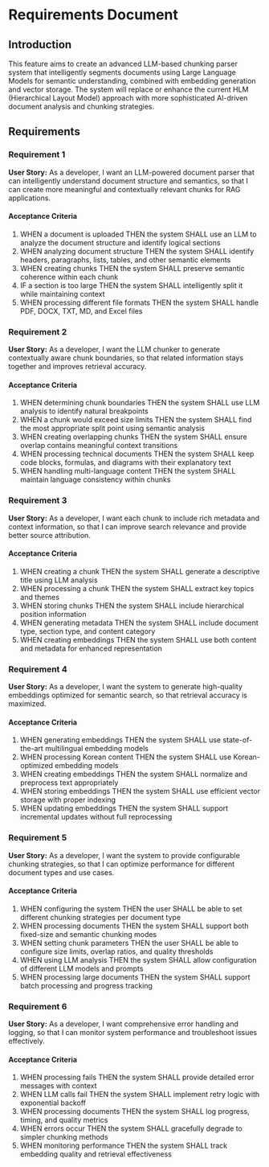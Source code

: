 # Requirements Document

## Introduction

This feature aims to create an advanced LLM-based chunking parser system that intelligently segments documents using Large Language Models for semantic understanding, combined with embedding generation and vector storage. The system will replace or enhance the current HLM (Hierarchical Layout Model) approach with more sophisticated AI-driven document analysis and chunking strategies.

## Requirements

### Requirement 1

**User Story:** As a developer, I want an LLM-powered document parser that can intelligently understand document structure and semantics, so that I can create more meaningful and contextually relevant chunks for RAG applications.

#### Acceptance Criteria

1. WHEN a document is uploaded THEN the system SHALL use an LLM to analyze the document structure and identify logical sections
2. WHEN analyzing document structure THEN the system SHALL identify headers, paragraphs, lists, tables, and other semantic elements
3. WHEN creating chunks THEN the system SHALL preserve semantic coherence within each chunk
4. IF a section is too large THEN the system SHALL intelligently split it while maintaining context
5. WHEN processing different file formats THEN the system SHALL handle PDF, DOCX, TXT, MD, and Excel files

### Requirement 2

**User Story:** As a developer, I want the LLM chunker to generate contextually aware chunk boundaries, so that related information stays together and improves retrieval accuracy.

#### Acceptance Criteria

1. WHEN determining chunk boundaries THEN the system SHALL use LLM analysis to identify natural breakpoints
2. WHEN a chunk would exceed size limits THEN the system SHALL find the most appropriate split point using semantic analysis
3. WHEN creating overlapping chunks THEN the system SHALL ensure overlap contains meaningful context transitions
4. WHEN processing technical documents THEN the system SHALL keep code blocks, formulas, and diagrams with their explanatory text
5. WHEN handling multi-language content THEN the system SHALL maintain language consistency within chunks

### Requirement 3

**User Story:** As a developer, I want each chunk to include rich metadata and context information, so that I can improve search relevance and provide better source attribution.

#### Acceptance Criteria

1. WHEN creating a chunk THEN the system SHALL generate a descriptive title using LLM analysis
2. WHEN processing a chunk THEN the system SHALL extract key topics and themes
3. WHEN storing chunks THEN the system SHALL include hierarchical position information
4. WHEN generating metadata THEN the system SHALL include document type, section type, and content category
5. WHEN creating embeddings THEN the system SHALL use both content and metadata for enhanced representation

### Requirement 4

**User Story:** As a developer, I want the system to generate high-quality embeddings optimized for semantic search, so that retrieval accuracy is maximized.

#### Acceptance Criteria

1. WHEN generating embeddings THEN the system SHALL use state-of-the-art multilingual embedding models
2. WHEN processing Korean content THEN the system SHALL use Korean-optimized embedding models
3. WHEN creating embeddings THEN the system SHALL normalize and preprocess text appropriately
4. WHEN storing embeddings THEN the system SHALL use efficient vector storage with proper indexing
5. WHEN updating embeddings THEN the system SHALL support incremental updates without full reprocessing

### Requirement 5

**User Story:** As a developer, I want the system to provide configurable chunking strategies, so that I can optimize performance for different document types and use cases.

#### Acceptance Criteria

1. WHEN configuring the system THEN the user SHALL be able to set different chunking strategies per document type
2. WHEN processing documents THEN the system SHALL support both fixed-size and semantic chunking modes
3. WHEN setting chunk parameters THEN the user SHALL be able to configure size limits, overlap ratios, and quality thresholds
4. WHEN using LLM analysis THEN the system SHALL allow configuration of different LLM models and prompts
5. WHEN processing large documents THEN the system SHALL support batch processing and progress tracking

### Requirement 6

**User Story:** As a developer, I want comprehensive error handling and logging, so that I can monitor system performance and troubleshoot issues effectively.

#### Acceptance Criteria

1. WHEN processing fails THEN the system SHALL provide detailed error messages with context
2. WHEN LLM calls fail THEN the system SHALL implement retry logic with exponential backoff
3. WHEN processing documents THEN the system SHALL log progress, timing, and quality metrics
4. WHEN errors occur THEN the system SHALL gracefully degrade to simpler chunking methods
5. WHEN monitoring performance THEN the system SHALL track embedding quality and retrieval effectiveness